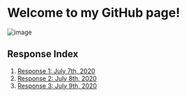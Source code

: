 # Welcome to my GitHub page!
![image](https://user-images.githubusercontent.com/67920563/86965771-0553e380-c136-11ea-841e-ca6878d8cc8e.png)
## Response Index
1. [Response 1: July 7th, 2020](July-7th.md)
2. [Response 2: July 8th, 2020](July-8th.md)
3. [Response 3: July 9th, 2020](July-9th.md)
